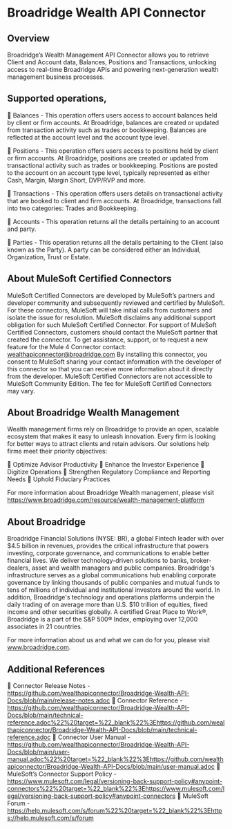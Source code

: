 # Broadridge Wealth API Connector

## Overview

Broadridge’s Wealth Management API Connector allows you to retrieve Client and Account data, Balances, Positions and Transactions, unlocking access to real-time Broadridge APIs and powering next-generation wealth management business processes.

## Supported operations,

🔹 Balances - This operation offers users access to account balances held by client or firm accounts. At Broadridge, balances are created or updated from transaction activity such as trades or bookkeeping. Balances are reflected at the account level and the account type level.

🔹 Positions - This operation offers users access to positions held by client or firm accounts. At Broadridge, positions are created or updated from transactional activity such as trades or bookkeeping. Positions are posted to the account on an account type level, typically represented as either Cash, Margin, Margin Short, DVP/RVP and more. 

🔹 Transactions - This operation offers users details on transactional activity that are booked to client and firm accounts. At Broadridge, transactions fall into two categories: Trades and Bookkeeping.

🔹 Accounts - This operation returns all the details pertaining to an account and party.

🔹 Parties - This operation returns all the details pertaining to the Client (also known as the Party). A party can be considered either an Individual, Organization, Trust or Estate.

## About MuleSoft Certified Connectors

MuleSoft Certified Connectors are developed by MuleSoft’s partners and developer community and subsequently reviewed and certified by MuleSoft. For these connectors, MuleSoft will take initial calls from customers and isolate the issue for resolution. MuleSoft disclaims any additional support obligation for such MuleSoft Certified Connector. For support of MuleSoft Certified Connectors, customers should contact the MuleSoft partner that created the connector.
To get assistance, support, or to request a new feature for the Mule 4 Connector contact: wealthapiconnector@broadridge.com
By installing this connector, you consent to MuleSoft sharing your contact information with the developer of this connector so that you can receive more information about it directly from the developer.
MuleSoft Certified Connectors are not accessible to MuleSoft Community Edition. The fee for MuleSoft Certified Connectors may vary.

## About Broadridge Wealth Management

Wealth management firms rely on Broadridge to provide an open, scalable ecosystem that makes it easy to unleash innovation. Every firm is looking for better ways to attract clients and retain advisors. Our solutions help firms meet their priority objectives:
 
🔹 Optimize Advisor Productivity
🔹 Enhance the Investor Experience
🔹 Digitize Operations
🔹 Strengthen Regulatory Compliance and Reporting Needs
🔹 Uphold Fiduciary Practices

For more information about Broadridge Wealth management, please visit https://www.broadridge.com/resource/wealth-management-platform

## About Broadridge

Broadridge Financial Solutions (NYSE: BR), a global Fintech leader with over $4.5 billion in revenues, provides the critical infrastructure that powers investing, corporate governance, and communications to enable better financial lives. We deliver technology-driven solutions to banks, broker-dealers, asset and wealth managers and public companies. Broadridge's infrastructure serves as a global communications hub enabling corporate governance by linking thousands of public companies and mutual funds to tens of millions of individual and institutional investors around the world. In addition, Broadridge's technology and operations platforms underpin the daily trading of on average more than U.S. $10 trillion of equities, fixed income and other securities globally. A certified Great Place to Work®, Broadridge is a part of the S&P 500® Index, employing over 12,000 associates in 21 countries.

For more information about us and what we can do for you, please visit www.broadridge.com.

## Additional References

🔹 Connector Release Notes - https://github.com/wealthapiconnector/Broadridge-Wealth-API-Docs/blob/main/release-notes.adoc
🔹 Connector Reference - https://github.com/wealthapiconnector/Broadridge-Wealth-API-Docs/blob/main/technical-reference.adoc%22%20target=%22_blank%22%3Ehttps://github.com/wealthapiconnector/Broadridge-Wealth-API-Docs/blob/main/technical-reference.adoc
🔹 Connector User Manual - https://github.com/wealthapiconnector/Broadridge-Wealth-API-Docs/blob/main/user-manual.adoc%22%20target=%22_blank%22%3Ehttps://github.com/wealthapiconnector/Broadridge-Wealth-API-Docs/blob/main/user-manual.adoc
🔹 MuleSoft’s Connector Support Policy - https://www.mulesoft.com/legal/versioning-back-support-policy#anypoint-connectors%22%20target=%22_blank%22%3Ehttps://www.mulesoft.com/legal/versioning-back-support-policy#anypoint-connectors
🔹 MuleSoft Forum - https://help.mulesoft.com/s/forum%22%20target=%22_blank%22%3Ehttps://help.mulesoft.com/s/forum

